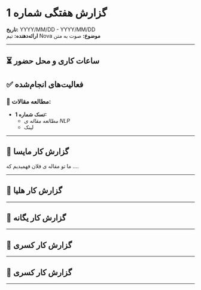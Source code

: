 # گزارش هفتگی شماره 1

**تاریخ:** YYYY/MM/DD - YYYY/MM/DD  
**ارائه‌دهنده:** تیم Nova
**موضوع:** صوت به متن

---

## ⏳ ساعات کاری و محل حضور


## ✅ فعالیت‌های انجام‌شده

### 📖 مطالعه مقالات:

- **تسک شماره 1:**
  - _مطالعه مقاله ی NLP_
  - لینک

---

## 📌 گزارش کار مایسا 

ما تو مقاله ی فلان فهمیدیم که ....

---

## 📌 گزارش کار هلیا 

---


## 📌 گزارش کار یگانه 

---


## 📌 گزارش کار کسری 

---


## 📌 گزارش کار کسری 

---


